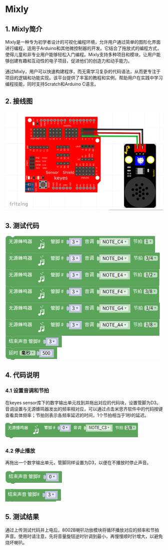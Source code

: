 # Mixly


## 1. Mixly简介  

Mixly是一种专为初学者设计的可视化编程环境，允许用户通过简单的图形化界面进行编程，适用于Arduino和其他微控制器的开发。它结合了拖放式的编程方式，使得儿童和非专业用户能够轻松入门编程。Mixly支持多种项目和模块，让用户能够创建有趣和互动性的电子项目，促进他们的创造力和动手能力。  

通过Mixly，用户可以快速构建程序，而无需学习复杂的代码语法，从而更专注于项目的逻辑和功能实现。该平台提供了丰富的教程和实例，帮助用户在实践中学习编程技能，同时支持Scratch和Arduino C语言。  

## 2. 接线图  

![](media/79ac76c38bc47d73046d5b8e859a59d9.png)  

## 3. 测试代码  

![](media/a79953e01d146b51e22036cded0c2f01.png)  

## 4. 代码说明  

### 4.1 设置音调和节拍  

在keyes sensor库下的数字输出单元找到并拖出对应的代码块，设置管脚为D3。音调设置与无源蜂鸣器发出的频率相对应，可以通过点击米思齐软件中的代码按键查看具体频率；节拍则表示各频率延迟的时间，1个节拍相当于1秒的延迟。  

![](media/25d72f9196cffe7f6ca37f40cc7c9243.png)  

### 4.2 停止播放  

再拖出一个数字输出单元，管脚同样设置为D3，以便在不播放时停止声音。  

![](media/4404d70d8c226603a97ef804d7df2cde.png)  

![](media/2c2e9eaeeb878c00dcd511dea7a449ef.png)  

## 5. 测试结果  

通过上传测试代码并上电后，8002B喇叭功放模块将循环播放对应的频率和节拍声音。使用时请注意，先将音量旋钮逆时针调到最小，再慢慢顺时针增大，以避免烧坏喇叭。




